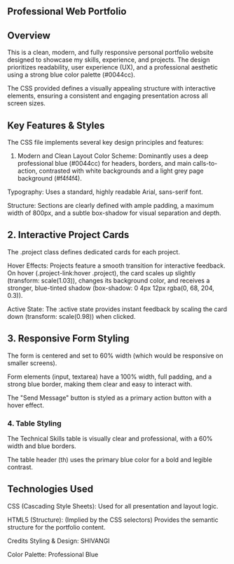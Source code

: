 ## Professional Web Portfolio
## Overview
This is a clean, modern, and fully responsive personal portfolio website designed to showcase my skills, experience, and projects. The design prioritizes readability, user experience (UX), and a professional aesthetic using a strong blue color palette (#0044cc).

The CSS provided defines a visually appealing structure with interactive elements, ensuring a consistent and engaging presentation across all screen sizes.

## Key Features & Styles
The CSS file implements several key design principles and features:

1. Modern and Clean Layout
Color Scheme: Dominantly uses a deep professional blue (#0044cc) for headers, borders, and main calls-to-action, contrasted with white backgrounds and a light grey page background (#f4f4f4).

Typography: Uses a standard, highly readable Arial, sans-serif font.

Structure: Sections are clearly defined with ample padding, a maximum width of 800px, and a subtle box-shadow for visual separation and depth.

## 2. Interactive Project Cards
The .project class defines dedicated cards for each project.

Hover Effects: Projects feature a smooth transition for interactive feedback. On hover (.project-link:hover .project), the card scales up slightly (transform: scale(1.03)), changes its background color, and receives a stronger, blue-tinted shadow (box-shadow: 0 4px 12px rgba(0, 68, 204, 0.3)).

Active State: The :active state provides instant feedback by scaling the card down (transform: scale(0.98)) when clicked.

## 3. Responsive Form Styling
The form is centered and set to 60% width (which would be responsive on smaller screens).

Form elements (input, textarea) have a 100% width, full padding, and a strong blue border, making them clear and easy to interact with.

The "Send Message" button is styled as a primary action button with a hover effect.

### 4. Table Styling
The Technical Skills table is visually clear and professional, with a 60% width and blue borders.

The table header (th) uses the primary blue color for a bold and legible contrast.

## Technologies Used
CSS (Cascading Style Sheets): Used for all presentation and layout logic.

HTML5 (Structure): (Implied by the CSS selectors) Provides the semantic structure for the portfolio content.

Credits
Styling & Design: SHIVANGI

Color Palette: Professional Blue
